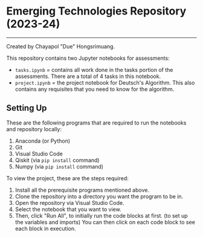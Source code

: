 # Emerging Technologies Repository (2023-24)
---
Created by Chayapol "Due" Hongsrimuang.

This repository contains two Jupyter notebooks for assessments:
* `tasks.ipynb` = contains all work done in the tasks portion of the assessments. There are a total of 4 tasks in this notebook.
* `project.ipynb` = the project notebook for Deutsch's Algorithm. This also contains any requisites that you need to know for the algorithm.

## Setting Up
These are the following programs that are required to run the notebooks and repository locally:
1. Anaconda (or Python)
2. Git
3. Visual Studio Code
4. Qiskit (via `pip install` command)
5. Numpy (via `pip install` command)

To view the project, these are the steps required:
1. Install all the prerequisite programs mentioned above.
2. Clone the repository into a directory you want the program to be in.
3. Open the repository via Visual Studio Code.
4. Select the notebook that you want to view.
5. Then, click "Run All", to initially run the code blocks at first. (to set up the variables and imports) You can then click on each code block to see each block in execution.